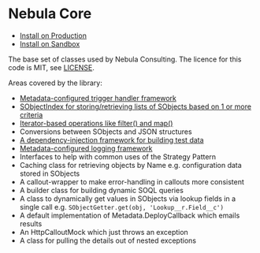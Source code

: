 # Nebula Core

 - [Install on Production](https://login.salesforce.com/packaging/installPackage.apexp?p0=04t0J0000002VVRQA2)
 - [Install on Sandbox](https://test.salesforce.com/packaging/installPackage.apexp?p0=04t0J0000002VVRQA2)

The base set of classes used by Nebula Consulting. The licence for this code is MIT, see [LICENSE](LICENSE). 

Areas covered by the library:

  - [Metadata-configured trigger handler framework](MetadataTriggerManager.md)
  - [SObjectIndex for storing/retrieving lists of SObjects based on 1 or more criteria](SObjectIndex.md)
  - [Iterator-based operations like filter() and map()](LazyIterator.md)
  - Conversions between SObjects and JSON structures
  - [A dependency-injection framework for building test data](TestRecordGenerator.md)
  - [Metadata-configured logging framework](Logger.md)
  - Interfaces to help with common uses of the Strategy Pattern 
  - Caching class for retrieving objects by Name e.g. configuration data stored in SObjects
  - A callout-wrapper to make error-handling in callouts more consistent
  - A builder class for building dynamic SOQL queries
  - A class to dynamically get values in SObjects via lookup fields in a single call e.g. `SObjectGetter.get(obj, 'Lookup__r.Field__c')`
  - A default implementation of Metadata.DeployCallback which emails results
  - An HttpCalloutMock which just throws an exception
  - A class for pulling the details out of nested exceptions

